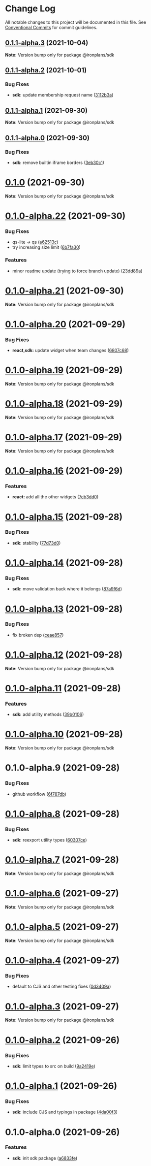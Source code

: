# Change Log

All notable changes to this project will be documented in this file.
See [Conventional Commits](https://conventionalcommits.org) for commit guidelines.

## [0.1.1-alpha.3](https://github.com/ironplans/js/compare/@ironplans/sdk@0.1.1-alpha.2...@ironplans/sdk@0.1.1-alpha.3) (2021-10-04)

**Note:** Version bump only for package @ironplans/sdk

## [0.1.1-alpha.2](https://github.com/ironplans/js/compare/@ironplans/sdk@0.1.1-alpha.1...@ironplans/sdk@0.1.1-alpha.2) (2021-10-01)

### Bug Fixes

- **sdk:** update membership request name ([3112b3a](https://github.com/ironplans/js/commit/3112b3ad1277cefb0392de7f525d11d4151bb3de))

## [0.1.1-alpha.1](https://github.com/ironplans/js/compare/@ironplans/sdk@0.1.1-alpha.0...@ironplans/sdk@0.1.1-alpha.1) (2021-09-30)

**Note:** Version bump only for package @ironplans/sdk

## [0.1.1-alpha.0](https://github.com/ironplans/js/compare/@ironplans/sdk@0.1.0...@ironplans/sdk@0.1.1-alpha.0) (2021-09-30)

### Bug Fixes

- **sdk:** remove builtin iframe borders ([3eb30c1](https://github.com/ironplans/js/commit/3eb30c1b917f23b77fd8698ac7baad78f8d8942d))

# [0.1.0](https://github.com/ironplans/js/compare/@ironplans/sdk@0.1.0-alpha.22...@ironplans/sdk@0.1.0) (2021-09-30)

**Note:** Version bump only for package @ironplans/sdk

# [0.1.0-alpha.22](https://github.com/ironplans/js/compare/@ironplans/sdk@0.1.0-alpha.21...@ironplans/sdk@0.1.0-alpha.22) (2021-09-30)

### Bug Fixes

- qs-lite -> qs ([a62513c](https://github.com/ironplans/js/commit/a62513c6e0b5fb0163c2f8203af51972a0970e4f))
- try increasing size limit ([6b7fa30](https://github.com/ironplans/js/commit/6b7fa300252b92ddb1a5d8596495c2d68e36797d))

### Features

- minor readme update (trying to force branch update) ([23dd89a](https://github.com/ironplans/js/commit/23dd89a59407aa8889a1be492d58205fa0e020ce))

# [0.1.0-alpha.21](https://github.com/ironplans/js/compare/@ironplans/sdk@0.1.0-alpha.20...@ironplans/sdk@0.1.0-alpha.21) (2021-09-30)

**Note:** Version bump only for package @ironplans/sdk

# [0.1.0-alpha.20](https://github.com/ironplans/js/compare/@ironplans/sdk@0.1.0-alpha.19...@ironplans/sdk@0.1.0-alpha.20) (2021-09-29)

### Bug Fixes

- **react,sdk:** update widget when team changes ([6807c68](https://github.com/ironplans/js/commit/6807c6898f5bf390176ce2ee898ee2976cf4aba5))

# [0.1.0-alpha.19](https://github.com/ironplans/js/compare/@ironplans/sdk@0.1.0-alpha.18...@ironplans/sdk@0.1.0-alpha.19) (2021-09-29)

**Note:** Version bump only for package @ironplans/sdk

# [0.1.0-alpha.18](https://github.com/ironplans/js/compare/@ironplans/sdk@0.1.0-alpha.17...@ironplans/sdk@0.1.0-alpha.18) (2021-09-29)

**Note:** Version bump only for package @ironplans/sdk

# [0.1.0-alpha.17](https://github.com/ironplans/js/compare/@ironplans/sdk@0.1.0-alpha.16...@ironplans/sdk@0.1.0-alpha.17) (2021-09-29)

**Note:** Version bump only for package @ironplans/sdk

# [0.1.0-alpha.16](https://github.com/ironplans/js/compare/@ironplans/sdk@0.1.0-alpha.15...@ironplans/sdk@0.1.0-alpha.16) (2021-09-29)

### Features

- **react:** add all the other widgets ([7cb3dd0](https://github.com/ironplans/js/commit/7cb3dd0cb3e9ca2025ab63213f55e32c465700d2))

# [0.1.0-alpha.15](https://github.com/ironplans/js/compare/@ironplans/sdk@0.1.0-alpha.14...@ironplans/sdk@0.1.0-alpha.15) (2021-09-28)

### Bug Fixes

- **sdk:** stability ([77d73d0](https://github.com/ironplans/js/commit/77d73d03adc911c51b81396918057c0e7375003c))

# [0.1.0-alpha.14](https://github.com/ironplans/js/compare/@ironplans/sdk@0.1.0-alpha.13...@ironplans/sdk@0.1.0-alpha.14) (2021-09-28)

### Bug Fixes

- **sdk:** move validation back where it belongs ([87a9f6d](https://github.com/ironplans/js/commit/87a9f6d247ac1e9a260910a819e568810260a3b3))

# [0.1.0-alpha.13](https://github.com/ironplans/js/compare/@ironplans/sdk@0.1.0-alpha.12...@ironplans/sdk@0.1.0-alpha.13) (2021-09-28)

### Bug Fixes

- fix broken dep ([ceae857](https://github.com/ironplans/js/commit/ceae8578da889f65e961b6f7c74ac6bac53fa111))

# [0.1.0-alpha.12](https://github.com/ironplans/js/compare/@ironplans/sdk@0.1.0-alpha.11...@ironplans/sdk@0.1.0-alpha.12) (2021-09-28)

**Note:** Version bump only for package @ironplans/sdk

# [0.1.0-alpha.11](https://github.com/ironplans/js/compare/@ironplans/sdk@0.1.0-alpha.10...@ironplans/sdk@0.1.0-alpha.11) (2021-09-28)

### Features

- **sdk:** add utility methods ([39b0106](https://github.com/ironplans/js/commit/39b0106a567a3d931b7e8d4c726efe5a64db48b8))

# [0.1.0-alpha.10](https://github.com/ironplans/js/compare/@ironplans/sdk@0.1.0-alpha.9...@ironplans/sdk@0.1.0-alpha.10) (2021-09-28)

**Note:** Version bump only for package @ironplans/sdk

# 0.1.0-alpha.9 (2021-09-28)

### Bug Fixes

- github workflow ([6f787db](https://github.com/ironplans/js/commit/6f787db5378a5f1e8c676c06f8b9c529fd7b5ee6))

# [0.1.0-alpha.8](https://github.com/ironplans/js/compare/@ironplans/sdk@0.1.0-alpha.7...@ironplans/sdk@0.1.0-alpha.8) (2021-09-28)

### Bug Fixes

- **sdk:** reexport utility types ([60307ce](https://github.com/ironplans/js/commit/60307cee7aee2da5d88d64030bb135ebb002a96f))

# [0.1.0-alpha.7](https://github.com/ironplans/js/compare/@ironplans/sdk@0.1.0-alpha.6...@ironplans/sdk@0.1.0-alpha.7) (2021-09-28)

**Note:** Version bump only for package @ironplans/sdk

# [0.1.0-alpha.6](https://github.com/ironplans/js/compare/@ironplans/sdk@0.1.0-alpha.5...@ironplans/sdk@0.1.0-alpha.6) (2021-09-27)

**Note:** Version bump only for package @ironplans/sdk

# [0.1.0-alpha.5](https://github.com/ironplans/js/compare/@ironplans/sdk@0.1.0-alpha.4...@ironplans/sdk@0.1.0-alpha.5) (2021-09-27)

**Note:** Version bump only for package @ironplans/sdk

# [0.1.0-alpha.4](https://github.com/ironplans/js/compare/@ironplans/sdk@0.1.0-alpha.3...@ironplans/sdk@0.1.0-alpha.4) (2021-09-27)

### Bug Fixes

- default to CJS and other testing fixes ([0d3409a](https://github.com/ironplans/js/commit/0d3409a00aef6e3c29f63e9f9a683cfbff662d24))

# [0.1.0-alpha.3](https://github.com/ironplans/js/compare/@ironplans/sdk@0.1.0-alpha.2...@ironplans/sdk@0.1.0-alpha.3) (2021-09-27)

**Note:** Version bump only for package @ironplans/sdk

# [0.1.0-alpha.2](https://github.com/ironplans/js/compare/@ironplans/sdk@0.1.0-alpha.1...@ironplans/sdk@0.1.0-alpha.2) (2021-09-26)

### Bug Fixes

- **sdk:** limit types to src on build ([9a2419e](https://github.com/ironplans/js/commit/9a2419e14c7c27c280e41cda95da74cfcca8c33a))

# [0.1.0-alpha.1](https://github.com/ironplans/js/compare/@ironplans/sdk@0.1.0-alpha.0...@ironplans/sdk@0.1.0-alpha.1) (2021-09-26)

### Bug Fixes

- **sdk:** include CJS and typings in package ([4da00f3](https://github.com/ironplans/js/commit/4da00f301d3a8602bb0a4bf15736f56af722f616))

# 0.1.0-alpha.0 (2021-09-26)

### Features

- **sdk:** init sdk package ([a6833fe](https://github.com/ironplans/js/commit/a6833fe8976ff32cb7ad0405a1565ed3aeef1dd7))
